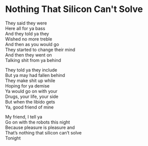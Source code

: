 <!-- en :: Nothing That Silicon Can't Solve :: 2025-07-09 22:18:47 -->

# Nothing That Silicon Can't Solve

They said they were  
Here all for ya bass  
And they told ya they  
Wished no more treble  
And then as you would go  
They started to change their mind  
And then they went on  
Talking shit from ya behind  

They told ya they include  
But ya may had fallen behind  
They make shit up while  
Hoping for ya demise  
Ya would go on with your  
Drugs, your life, your side  
But when the libido gets  
Ya, good friend of mine  

My friend, I tell ya  
Go on with the robots this night  
Because pleasure is pleasure and  
That’s nothing that silicon can’t solve  
Tonight  
